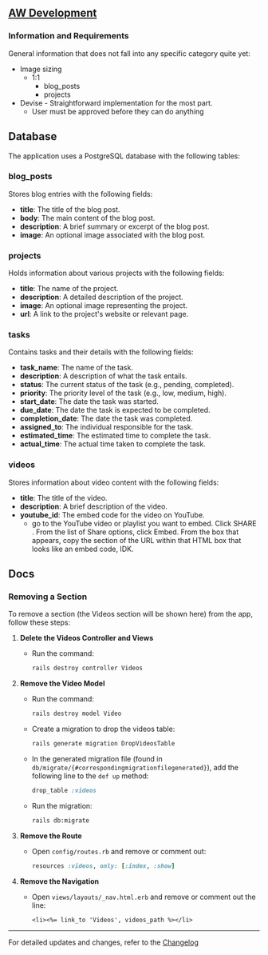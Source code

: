 ## [AW Development](https://www.getawd.com)

### Information and Requirements

General information that does not fall into any specific category quite yet:
  - Image sizing
    - 1:1
      - blog_posts
      - projects
  - Devise - Straightforward implementation for the most part.
    - User must be approved before they can do anything

## Database

The application uses a PostgreSQL database with the following tables:

### blog_posts
Stores blog entries with the following fields:
- **title**: The title of the blog post.
- **body**: The main content of the blog post.
- **description**: A brief summary or excerpt of the blog post.
- **image**: An optional image associated with the blog post.

### projects
Holds information about various projects with the following fields:
- **title**: The name of the project.
- **description**: A detailed description of the project.
- **image**: An optional image representing the project.
- **url**: A link to the project's website or relevant page.

### tasks
Contains tasks and their details with the following fields:
- **task_name**: The name of the task.
- **description**: A description of what the task entails.
- **status**: The current status of the task (e.g., pending, completed).
- **priority**: The priority level of the task (e.g., low, medium, high).
- **start_date**: The date the task was started.
- **due_date**: The date the task is expected to be completed.
- **completion_date**: The date the task was completed.
- **assigned_to**: The individual responsible for the task.
- **estimated_time**: The estimated time to complete the task.
- **actual_time**: The actual time taken to complete the task.

### videos
Stores information about video content with the following fields:
- **title**: The title of the video.
- **description**: A brief description of the video.
- **youtube_id**: The embed code for the video on YouTube.
    - go to the YouTube video or playlist you want to embed. Click SHARE . From the list of Share options, click Embed. From the box that appears, copy the section of the URL within that HTML box that looks like an embed code, IDK.
    
## Docs

### Removing a Section

To remove a section (the Videos section will be shown here) from the app, follow these steps:

1. **Delete the Videos Controller and Views**
    - Run the command:
      ```bash
      rails destroy controller Videos
      ```

2. **Remove the Video Model**
    - Run the command:
      ```bash
      rails destroy model Video
      ```
    - Create a migration to drop the videos table:
      ```bash
      rails generate migration DropVideosTable
      ```
    - In the generated migration file (found in `db/migrate/{#correspondingmigrationfilegenerated}`), add the following line to the `def up` method:
      ```ruby
      drop_table :videos
      ```
    - Run the migration:
      ```bash
      rails db:migrate
      ```

3. **Remove the Route**
    - Open `config/routes.rb` and remove or comment out:
      ```ruby
      resources :videos, only: [:index, :show]
      ```

4. **Remove the Navigation**
    - Open `views/layouts/_nav.html.erb` and remove or comment out the line:
      ```erb
      <li><%= link_to 'Videos', videos_path %></li>
      ```

---

For detailed updates and changes, refer to the [Changelog](./CHANGELOG.md)